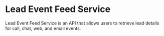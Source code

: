 # Lead Event Feed Service

Lead Event Feed Service is an API that allows users to retrieve lead details for call, chat, web, and email events.
